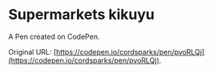 # Supermarkets kikuyu

A Pen created on CodePen.

Original URL: [https://codepen.io/cordsparks/pen/pvoRLQj](https://codepen.io/cordsparks/pen/pvoRLQj).

